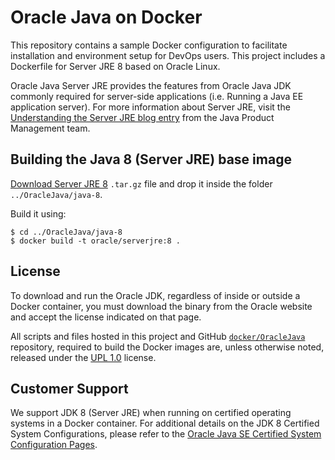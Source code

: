 Oracle Java on Docker
=====
This repository contains a sample Docker configuration to facilitate installation and environment setup for DevOps users. This project includes a Dockerfile for Server JRE 8 based on Oracle Linux.

Oracle Java Server JRE provides the features from Oracle Java JDK commonly required for server-side applications (i.e. Running a Java EE application server). For more information about Server JRE, visit the [Understanding the Server JRE blog entry](https://blogs.oracle.com/java-platform-group/understanding-the-server-jre) from the Java Product Management team.

## Building the Java 8 (Server JRE) base image
[Download Server JRE 8](http://www.oracle.com/technetwork/java/javase/downloads/server-jre8-downloads-2133154.html) `.tar.gz` file and drop it inside the folder `../OracleJava/java-8`.

Build it using:

```
$ cd ../OracleJava/java-8
$ docker build -t oracle/serverjre:8 .
```

## License
To download and run the Oracle JDK, regardless of inside or outside a Docker container, you must download the binary from the Oracle website and accept the license indicated on that page.

All scripts and files hosted in this project and GitHub [`docker/OracleJava`](./) repository, required to build the Docker images are, unless otherwise noted, released under the [UPL 1.0](https://oss.oracle.com/licenses/upl/) license.

## Customer Support
We support JDK 8 (Server JRE) when running on certified operating systems in a Docker container. For additional details on the JDK 8 Certified System Configurations, please refer to the [Oracle Java SE Certified System Configuration Pages](https://www.oracle.com/technetwork/java/javaseproducts/documentation/index.html#sysconfig).
